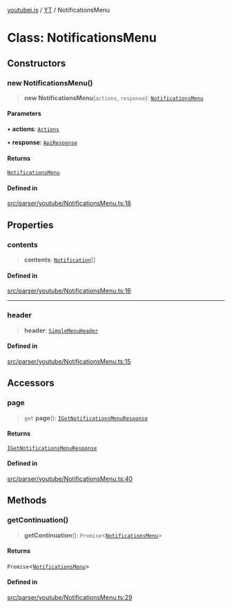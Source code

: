 [youtubei.js](../../../README.md) / [YT](../README.md) / NotificationsMenu

# Class: NotificationsMenu

## Constructors

### new NotificationsMenu()

> **new NotificationsMenu**(`actions`, `response`): [`NotificationsMenu`](NotificationsMenu.md)

#### Parameters

• **actions**: [`Actions`](../../../classes/Actions.md)

• **response**: [`ApiResponse`](../../../interfaces/ApiResponse.md)

#### Returns

[`NotificationsMenu`](NotificationsMenu.md)

#### Defined in

[src/parser/youtube/NotificationsMenu.ts:18](https://github.com/LuanRT/YouTube.js/blob/e54e499ff553dab51e6d9d1aebc090b50fec29ba/src/parser/youtube/NotificationsMenu.ts#L18)

## Properties

### contents

> **contents**: [`Notification`](../../YTNodes/classes/Notification.md)[]

#### Defined in

[src/parser/youtube/NotificationsMenu.ts:16](https://github.com/LuanRT/YouTube.js/blob/e54e499ff553dab51e6d9d1aebc090b50fec29ba/src/parser/youtube/NotificationsMenu.ts#L16)

***

### header

> **header**: [`SimpleMenuHeader`](../../YTNodes/classes/SimpleMenuHeader.md)

#### Defined in

[src/parser/youtube/NotificationsMenu.ts:15](https://github.com/LuanRT/YouTube.js/blob/e54e499ff553dab51e6d9d1aebc090b50fec29ba/src/parser/youtube/NotificationsMenu.ts#L15)

## Accessors

### page

> `get` **page**(): [`IGetNotificationsMenuResponse`](../../APIResponseTypes/type-aliases/IGetNotificationsMenuResponse.md)

#### Returns

[`IGetNotificationsMenuResponse`](../../APIResponseTypes/type-aliases/IGetNotificationsMenuResponse.md)

#### Defined in

[src/parser/youtube/NotificationsMenu.ts:40](https://github.com/LuanRT/YouTube.js/blob/e54e499ff553dab51e6d9d1aebc090b50fec29ba/src/parser/youtube/NotificationsMenu.ts#L40)

## Methods

### getContinuation()

> **getContinuation**(): `Promise`\<[`NotificationsMenu`](NotificationsMenu.md)\>

#### Returns

`Promise`\<[`NotificationsMenu`](NotificationsMenu.md)\>

#### Defined in

[src/parser/youtube/NotificationsMenu.ts:29](https://github.com/LuanRT/YouTube.js/blob/e54e499ff553dab51e6d9d1aebc090b50fec29ba/src/parser/youtube/NotificationsMenu.ts#L29)
